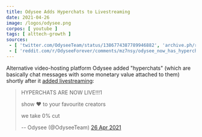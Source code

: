 ```yaml
---
title: Odysee Adds Hyperchats to Livestreaming
date: 2021-04-26
image: /logos/odysee.png
corpos: [ youtube ]
tags: [ alttech-growth ]
sources:
 - [ 'twitter.com/OdyseeTeam/status/1386774387789946882', 'archive.ph/rxTz3' ]
 - [ 'reddit.com/r/OdyseeForever/comments/mz7nsy/odysee_now_has_hyperchats_our_version_of/', 'archive.ph/QNVli' ]
---
```


Alternative video-hosting platform Odysee added "hyperchats" (which are
basically chat messages with some monetary value attached to them) shortly
after it [added livestreaming](/e/odysee-livestreaming/):

> HYPERCHATS ARE NOW LIVE!!!1
>
> show ❤️ to your favourite creators
>
> we take 0% cut
>
> -- Odysee (@OdyseeTeam) [26 Apr 2021](https://archive.ph/rxTz3)
